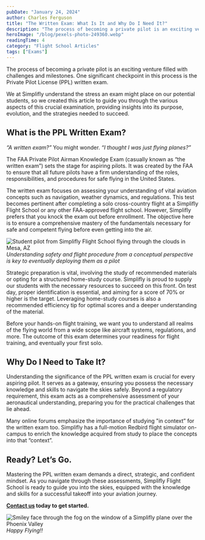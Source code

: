 ```yaml
---
pubDate: "January 24, 2024"
author: Charles Ferguson
title: "The Written Exam: What Is It and Why Do I Need It?"
description: "The process of becoming a private pilot is an exciting venture filled with challenges and milestones. One significant checkpoint in this process is the Private Pilot License (PPL) written exam."
heroImage: "/blog/pexels-photo-249360.webp"
readingTime: 4
category: "Flight School Articles"
tags: ["Exams"]
---
```


The process of becoming a private pilot is an exciting venture filled with challenges and milestones. One significant checkpoint in this process is the Private Pilot License (PPL) written exam.

We at Simplifly understand the stress an exam might place on our potential students, so we created this article to guide you through the various aspects of this crucial examination, providing insights into its purpose, evolution, and the strategies needed to succeed.

## What is the PPL Written Exam?

_“A written exam?”_ You might wonder. _“I thought I was just flying planes?”_

The FAA Private Pilot Airman Knowledge Exam (casually known as “the written exam”) sets the stage for aspiring pilots. It was created by the FAA to ensure that all future pilots have a firm understanding of the roles, responsibilities, and procedures for safe flying in the United States.

The written exam focuses on assessing your understanding of vital aviation concepts such as navigation, weather dynamics, and regulations. This test becomes pertinent after completing a solo cross-country flight at a Simplifly Flight School or any other FAA-approved flight school. However, Simplifly prefers that you knock the exam out before enrollment. The objective here is to ensure a comprehensive mastery of the fundamentals necessary for safe and competent flying before even getting into the air.

![Student pilot from Simplifly Flight School flying through the clouds in Mesa, AZ](/blog/pilot-silhoutte.webp)
_Understanding safety and flight procedure from a conceptual perspective is key to eventually deploying them as a pilot_

Strategic preparation is vital, involving the study of recommended materials or opting for a structured home-study course. Simplifly is proud to supply our students with the necessary resources to succeed on this front. On test day, proper identification is essential, and aiming for a score of 70% or higher is the target. Leveraging home-study courses is also a recommended efficiency tip for optimal scores and a deeper understanding of the material.

Before your hands-on flight training, we want you to understand all realms of the flying world from a wide scope like aircraft systems, regulations, and more. The outcome of this exam determines your readiness for flight training, and eventually your first solo.

## Why Do I Need to Take It?

Understanding the significance of the PPL written exam is crucial for every aspiring pilot. It serves as a gateway, ensuring you possess the necessary knowledge and skills to navigate the skies safely. Beyond a regulatory requirement, this exam acts as a comprehensive assessment of your aeronautical understanding, preparing you for the practical challenges that lie ahead.

Many online forums emphasize the importance of studying "in context” for the written exam too. Simplifly has a full-motion Redbird flight simulator on-campus to enrich the knowledge acquired from study to place the concepts into that “context”.

## Ready? Let’s Go.

Mastering the PPL written exam demands a direct, strategic, and confident mindset. As you navigate through these assessments, Simplifly Flight School is ready to guide you into the skies, equipped with the knowledge and skills for a successful takeoff into your aviation journey.

**[Contact us](https://simpliflyco.com/enroll-at-simplifly) today to get started.**

![Smiley face through the fog on the window of a Simplifly plane over the Phoenix Valley](/blog/Simpifly-Smile.webp)
_Happy Flying!!_
